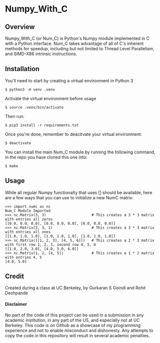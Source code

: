 # Numpy_With_C

## Overview

Numpy_With_C (or Num_C) is Python's Numpy module implemented in C with a Python interface. Num_C takes advantage of all of C's inherent methods for speedup, including but not limited to Thread Level Parallelism, and SIMD-X86 intrinsic instructions.

## Installation

You'll need to start by creating a virtual environment in Python 3
```
$ python3 -m venv .venv
```
Activate the virtual environment before usage
```
$ source .venv/bin/activate
```
Then run:
```
$ pip3 install -r requirements.txt
```
Once you're done, remember to deacitvate your virtual environment:
```
$ deactivate
```
You can install the main Num_C module by running the following command, in the repo you have cloned this one into:
```
$ make
```

## Usage

While all regular Numpy functionalty that uses [] should be available, here are a few ways that you can use to initialize a new NumC matrix:
```
>>> import numc as nc
Num_C Module Imported
>>> nc.Matrix(3, 3) 					# This creates a 3 * 3 matrix with entries all zeros
[[0.0, 0.0, 0.0], [0.0, 0.0, 0.0], [0.0, 0.0, 0.0]]
>>> nc.Matrix(3, 3, 1) 					# This creates a 3 * 3 matrix with entries all ones
[[1.0, 1.0, 1.0], [1.0, 1.0, 1.0], [1.0, 1.0, 1.0]]
>>> nc.Matrix([[1, 2, 3], [4, 5, 6]]) 	# This creates a 2 * 3 matrix with first row 1, 2, 3, second row 4, 5, 6
[[1.0, 2.0, 3.0], [4.0, 5.0, 6.0]]
>>> nc.Matrix(1, 2, [4, 5]) 			# This creates a 1 * 2 matrix with entries 4, 5
[4.0, 5.0]
``` 

## Credit

Created during a class at UC Berkeley, by Gurkaran S Goindi and Rohit Deshpande

#### Disclaimer

No part of the code of this project can be used in a submission in any academic institution, in any part of the US, and especially not at UC Berkeley. This code is on Github as a showcase of my programming experience and not to enable misconduct and dishonesty. Any attempts to copy the code in this repository will result in several academic penalties.
